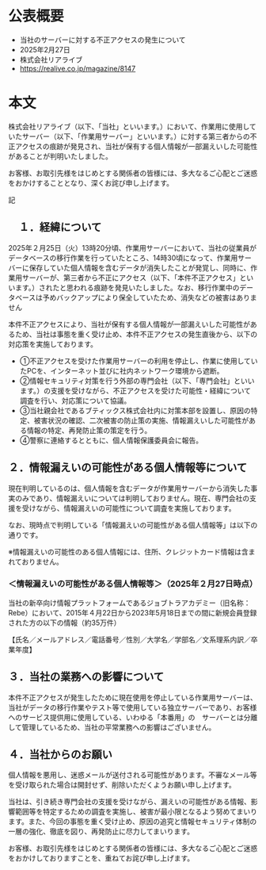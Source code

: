 # 公表概要
- 当社のサーバーに対する不正アクセスの発生について
- 2025年2月27日
- 株式会社リアライブ
- https://realive.co.jp/magazine/8147

# 本文
株式会社リアライブ（以下、「当社」といいます。）において、作業用に使用していたサーバー（以下、「作業用サーバー」といいます。）に対する第三者からの不正アクセスの痕跡が発見され、当社が保有する個人情報が一部漏えいした可能性があることが判明いたしました。

お客様、お取引先様をはじめとする関係者の皆様には、多大なるご心配とご迷惑をおかけすることとなり、深くお詫び申し上げます。

記

## 　１．経緯について
2025年２月25日（火）13時20分頃、作業用サーバーにおいて、当社の従業員がデータベースの移行作業を行っていたところ、14時30頃になって、作業用サーバーに保存していた個人情報を含むデータが消失したことが発覚し、同時に、作業用サーバーが、第三者から不正にアクセス（以下、「本件不正アクセス」といいます。）されたと思われる痕跡を発見いたしました。なお、移行作業中のデータベースは予めバックアップにより保全していたため、消失などの被害はありません

本件不正アクセスにより、当社が保有する個人情報が一部漏えいした可能性があるため、当社は事態を重く受け止め、本件不正アクセスの発生直後から、以下の対応策を実施しております。

- ①不正アクセスを受けた作業用サーバーの利用を停止し、作業に使用していたPCを、インターネット並びに社内ネットワーク環境から遮断。
- ②情報セキュリティ対策を行う外部の専門会社（以下、「専門会社」といいます。）の支援を受けながら、不正アクセスを受けた可能性・経緯について調査を行い、対応策について協議。
- ③当社親会社であるブティックス株式会社内に対策本部を設置し、原因の特定、被害状況の確認、二次被害の防止策の実施、情報漏えいした可能性がある情報の特定、再発防止策の策定を行う。
- ④警察に連絡するとともに、個人情報保護委員会に報告。

## ２．情報漏えいの可能性がある個人情報等について
現在判明しているのは、個人情報を含むデータが作業用サーバーから消失した事実のみであり、情報漏えいについては判明しておりません。現在、専門会社の支援を受けながら、情報漏えいの可能性について調査を実施しております。

なお、現時点で判明している「情報漏えいの可能性がある個人情報等」は以下の通りです。

※情報漏えいの可能性のある個人情報には、住所、クレジットカード情報は含まれておりません。

### ＜情報漏えいの可能性がある個人情報等＞（2025年２月27日時点）
当社の新卒向け情報プラットフォームであるジョブトラアカデミー（旧名称：Rebe）において、2015年４月22日から2023年5月18日までの間に新規会員登録された方の以下の情報（約35万件）

【氏名／メールアドレス／電話番号／性別／大学名／学部名／文系理系内訳／卒業年度】

## ３．当社の業務への影響について
本件不正アクセスが発生したために現在使用を停止している作業用サーバーは、当社がデータの移行作業やテスト等で使用している独立サーバーであり、お客様へのサービス提供用に使用している、いわゆる「本番用」の　サーバーとは分離して管理しているため、当社の平常業務への影響はございません。

## ４．当社からのお願い
個人情報を悪用し、迷惑メールが送付される可能性があります。不審なメール等を受け取られた場合は開封せず、削除いただくようお願い申し上げます。

当社は、引き続き専門会社の支援を受けながら、漏えいの可能性がある情報、影響範囲等を特定するための調査を実施し、被害が最小限となるよう努めてまいります。また、今回の事態を重く受け止め、原因の追究と情報セキュリティ体制の一層の強化、徹底を図り、再発防止に尽力してまいります。

お客様、お取引先様をはじめとする関係者の皆様には、多大なるご心配とご迷惑をおかけしておりますことを、重ねてお詫び申し上げます。
